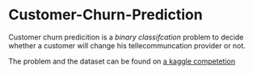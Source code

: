 # Customer-Churn-Prediction

Customer churn predicition is a *binary classifcation* problem to decide whether a customer will change his tellecommuncation provider or not.

The problem and the dataset can be found on  <a href="https://www.kaggle.com/c/customer-churn-prediction-2020">a kaggle competetion</a>
